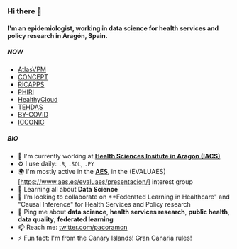### Hi there 👋

<!--
**pacoramon/pacoramon** is a ✨ _special_ ✨ repository because its `README.md` (this file) appears on your GitHub profile.

Here are some ideas to get you started:

- 🔭 I’m currently working on ...
- 🌱 I’m currently learning ...
- 👯 I’m looking to collaborate on ...
- 🤔 I’m looking for help with ...
- 💬 Ask me about ...
- 📫 How to reach me: ...
- 😄 Pronouns: ...
- ⚡ Fun fact: ...
-->

#### I'm an epidemiologist, working in data science for health services and policy research in Aragón, Spain. 

##### NOW

- [AtlasVPM](https://www.atlasvpm.org/)
- [CONCEPT](https://www.atlasvpm.org/concept/)
- [RICAPPS](https://twitter.com/RICAPPS_Red)
- [PHIRI](https://www.phiri.eu/)
- [HealthyCloud](https://healthycloud.eu/)
- [TEHDAS](https://tehdas.eu/)
- [BY-COVID](https://by-covid.org/)
- [ICCONIC](https://www.icconic.net/)


##### BIO

- 🏢 I'm currently working at **[Health Sciences Insitute in Aragon (IACS)](https://www.iacs.es/)**
- ⚙️ I use daily: `.R`, `.SQL`, `.PY` 
- 🌍 I'm mostly active in the **[AES](https://www.aes.es/)**, in the (EVALUAES)[https://www.aes.es/evaluaes/presentacion/] interest group
- 🌱 Learning all about **Data Science**
- 👯 I’m looking to collaborate on **Federated Learning in Healthcare" and "Causal Inference" for Health Services and Policy research
- 💬 Ping me about **data science**, **health services research**, **public health**, **data quality**, **federated learning**
- 📫 Reach me: [twitter.com/pacoramon](https://twitter.com/pacoramon)
- ⚡️ Fun fact: I'm from the Canary Islands! Gran Canaria rules!
